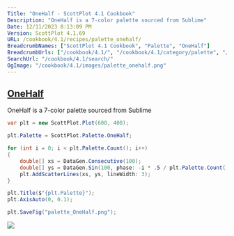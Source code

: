 ```yaml
---
Title: "OneHalf - ScottPlot 4.1 Cookbook"
Description: "OneHalf is a 7-color palette sourced from Sublime"
Date: 12/11/2023 8:13:09 PM
Version: ScottPlot 4.1.69
URL: /cookbook/4.1/recipes/palette_onehalf/
BreadcrumbNames: ["ScottPlot 4.1 Cookbook", "Palette", "OneHalf"]
BreadcrumbUrls: ["/cookbook/4.1/", "/cookbook/4.1/category/palette", "/cookbook/4.1/recipes/palette_onehalf/"]
SearchUrl: "/cookbook/4.1/search/"
OgImage: "/cookbook/4.1/images/palette_onehalf.png"
---
```


<h2><a id='onehalf' href='/cookbook/4.1/recipes/palette_onehalf/'>OneHalf</a></h2>

OneHalf is a 7-color palette sourced from Sublime

```cs
var plt = new ScottPlot.Plot(600, 400);

plt.Palette = ScottPlot.Palette.OneHalf;

for (int i = 0; i < plt.Palette.Count(); i++)
{
    double[] xs = DataGen.Consecutive(100);
    double[] ys = DataGen.Sin(100, phase: -i * .5 / plt.Palette.Count());
    plt.AddScatterLines(xs, ys, lineWidth: 3);
}

plt.Title($"{plt.Palette}");
plt.AxisAuto(0, 0.1);

plt.SaveFig("palette_OneHalf.png");
```

<img src='../../images/palette_onehalf.png' class='d-block mx-auto my-5' />


